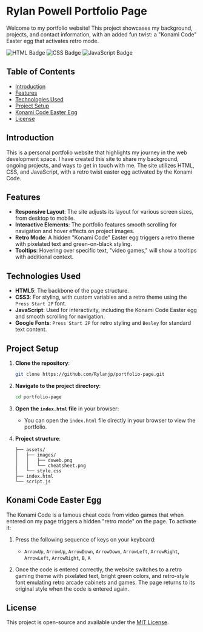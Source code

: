 # Rylan Powell Portfolio Page

Welcome to my portfolio website! This project showcases my background, projects, and contact information, with an added fun twist: a "Konami Code" Easter egg that activates retro mode.

![HTML Badge](https://img.shields.io/badge/HTML-5-orange)
![CSS Badge](https://img.shields.io/badge/CSS-3-blue)
![JavaScript Badge](https://img.shields.io/badge/JavaScript-ES6-yellow)

## Table of Contents

- [Introduction](#introduction)
- [Features](#features)
- [Technologies Used](#technologies-used)
- [Project Setup](#project-setup)
- [Konami Code Easter Egg](#konami-code-easter-egg)
- [License](#license)
  
## Introduction

This is a personal portfolio website that highlights my journey in the web development space. I have created this site to share my background, ongoing projects, and ways to get in touch with me. The site utilizes HTML, CSS, and JavaScript, with a retro twist easter egg activated by the Konami Code.

## Features

- **Responsive Layout**: The site adjusts its layout for various screen sizes, from desktop to mobile.
- **Interactive Elements**: The portfolio features smooth scrolling for navigation and hover effects on project images.
- **Retro Mode**: A hidden "Konami Code" Easter egg triggers a retro theme with pixelated text and green-on-black styling.
- **Tooltips**: Hovering over specific text, "video games," will show a tooltips with additional context.
  
## Technologies Used

- **HTML5**: The backbone of the page structure.
- **CSS3**: For styling, with custom variables and a retro theme using the `Press Start 2P` font.
- **JavaScript**: Used for interactivity, including the Konami Code Easter egg and smooth scrolling for navigation.
- **Google Fonts**: `Press Start 2P` for retro styling and `Besley` for standard text content.
  
## Project Setup

1. **Clone the repository**:
    ```bash
    git clone https://github.com/Rylanjp/portfolio-page.git
    ```
2. **Navigate to the project directory**:
    ```bash
    cd portfolio-page
    ```
3. **Open the `index.html` file** in your browser:
    - You can open the `index.html` file directly in your browser to view the portfolio.

4. **Project structure**:
    ```
    ├── assets/
    │   ├── images/
    │   │   ├── dsweb.png
    │   │   └── cheatsheet.png
    │   └── style.css
    ├── index.html
    └── script.js
    ```

## Konami Code Easter Egg

The Konami Code is a famous cheat code from video games that when entered on my page triggers a hidden "retro mode" on the page. To activate it:

1. Press the following sequence of keys on your keyboard:
    - `ArrowUp`, `ArrowUp`, `ArrowDown`, `ArrowDown`, `ArrowLeft`, `ArrowRight`, `ArrowLeft`, `ArrowRight`, `B`, `A`

2. Once the code is entered correctly, the website switches to a retro gaming theme with pixelated text, bright green colors, and retro-style font emulating retro arcade cabinets and games. The page returns to its original style when the code is entered again.

## License

This project is open-source and available under the [MIT License](LICENSE).
